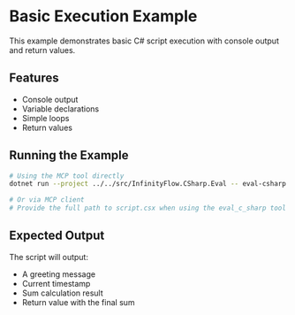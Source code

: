 # Basic Execution Example

This example demonstrates basic C# script execution with console output and return values.

## Features

- Console output
- Variable declarations
- Simple loops
- Return values

## Running the Example

```bash
# Using the MCP tool directly
dotnet run --project ../../src/InfinityFlow.CSharp.Eval -- eval-csharp --csx-file script.csx

# Or via MCP client
# Provide the full path to script.csx when using the eval_c_sharp tool
```

## Expected Output

The script will output:

- A greeting message
- Current timestamp
- Sum calculation result
- Return value with the final sum
